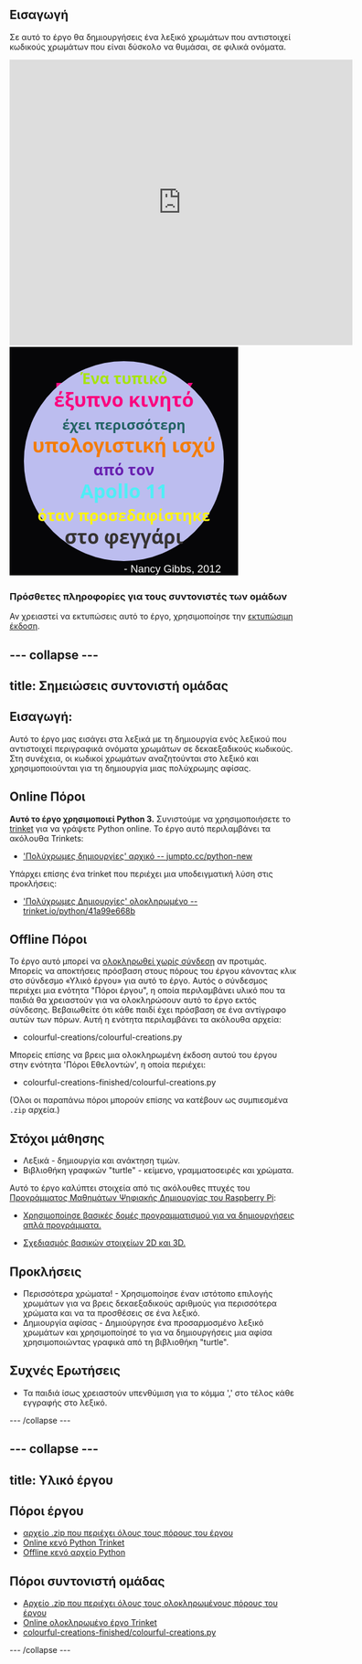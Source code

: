 ## Εισαγωγή

Σε αυτό το έργο θα δημιουργήσεις ένα λεξικό χρωμάτων που αντιστοιχεί κωδικούς χρωμάτων που είναι δύσκολο να θυμάσαι, σε φιλικά ονόματα.

<div class="trinket">
  <iframe src="https://trinket.io/embed/python/97822f48b7?outputOnly=true&start=result" width="600" height="500" frameborder="0" marginwidth="0" marginheight="0" allowfullscreen>
  </iframe>
  <img src="images/colourful-finished.png">
</div>

### Πρόσθετες πληροφορίες για τους συντονιστές των ομάδων

Αν χρειαστεί να εκτυπώσεις αυτό το έργο, χρησιμοποίησε την [εκτυπώσιμη έκδοση](https://projects.raspberrypi.org/en/projects/colourful-creations/print).

## \--- collapse \---

## title: Σημειώσεις συντονιστή ομάδας

## Εισαγωγή:

Αυτό το έργο μας εισάγει στα λεξικά με τη δημιουργία ενός λεξικού που αντιστοιχεί περιγραφικά ονόματα χρωμάτων σε δεκαεξαδικούς κωδικούς. Στη συνέχεια, οι κωδικοί χρωμάτων αναζητούνται στο λεξικό και χρησιμοποιούνται για τη δημιουργία μιας πολύχρωμης αφίσας.

## Online Πόροι

**Αυτό το έργο χρησιμοποιεί Python 3.** Συνιστούμε να χρησιμοποιήσετε το [trinket](https://trinket.io/) για να γράψετε Python online. Το έργο αυτό περιλαμβάνει τα ακόλουθα Trinkets:

* ['Πολύχρωμες δημιουργίες' αρχικό -- jumpto.cc/python-new](http://jumpto.cc/python-new)

Υπάρχει επίσης ένα trinket που περιέχει μια υποδειγματική λύση στις προκλήσεις:

* ['Πολύχρωμες Δημιουργίες' ολοκληρωμένο -- trinket.io/python/41a99e668b](https://trinket.io/python/97822f48b7)

## Offline Πόροι

Το έργο αυτό μπορεί να [ολοκληρωθεί χωρίς σύνδεση](https://www.codeclubprojects.org/en-GB/resources/python-working-offline/) αν προτιμάς. Μπορείς να αποκτήσεις πρόσβαση στους πόρους του έργου κάνοντας κλικ στο σύνδεσμο «Υλικό έργου» για αυτό το έργο. Αυτός ο σύνδεσμος περιέχει μια ενότητα "Πόροι έργου", η οποία περιλαμβάνει υλικό που τα παιδιά θα χρειαστούν για να ολοκληρώσουν αυτό το έργο εκτός σύνδεσης. Βεβαιωθείτε ότι κάθε παιδί έχει πρόσβαση σε ένα αντίγραφο αυτών των πόρων. Αυτή η ενότητα περιλαμβάνει τα ακόλουθα αρχεία:

* colourful-creations/colourful-creations.py

Μπορείς επίσης να βρεις μια ολοκληρωμένη έκδοση αυτού του έργου στην ενότητα 'Πόροι Εθελοντών', η οποία περιέχει:

* colourful-creations-finished/colourful-creations.py

(Όλοι οι παραπάνω πόροι μπορούν επίσης να κατέβουν ως συμπιεσμένα `.zip` αρχεία.)

## Στόχοι μάθησης

* Λεξικά - δημιουργία και ανάκτηση τιμών.
* Βιβλιοθήκη γραφικών "turtle" - κείμενο, γραμματοσειρές και χρώματα.

Αυτό το έργο καλύπτει στοιχεία από τις ακόλουθες πτυχές του [Προγράμματος Μαθημάτων Ψηφιακής Δημιουργίας του Raspberry Pi](http://rpf.io/curriculum):

* [Χρησιμοποίησε βασικές δομές προγραμματισμού για να δημιουργήσεις απλά προγράμματα.](https://www.raspberrypi.org/curriculum/programming/creator)

* [Σχεδιασμός βασικών στοιχείων 2D και 3D.](https://www.raspberrypi.org/curriculum/design/creator)

## Προκλήσεις

* Περισσότερα χρώματα! - Χρησιμοποίησε έναν ιστότοπο επιλογής χρωμάτων για να βρεις δεκαεξαδικούς αριθμούς για περισσότερα χρώματα και να τα προσθέσεις σε ένα λεξικό. 
* Δημιουργία αφίσας - Δημιούργησε ένα προσαρμοσμένο λεξικό χρωμάτων και χρησιμοποίησέ το για να δημιουργήσεις μια αφίσα χρησιμοποιώντας γραφικά από τη βιβλιοθήκη "turtle". 

## Συχνές Ερωτήσεις

* Τα παιδιά ίσως χρειαστούν υπενθύμιση για το κόμμα ',' στο τέλος κάθε εγγραφής στο λεξικό. 

\--- /collapse \---

## \--- collapse \---

## title: Υλικό έργου

## Πόροι έργου

* [αρχείο .zip που περιέχει όλους τους πόρους του έργου](resources/colourful-creations-project-resources.zip)
* [Online κενό Python Trinket](http://jumpto.cc/python-new)
* [Offline κενό αρχείο Python](resources/new-new.py)

## Πόροι συντονιστή ομάδας

* [Αρχείο .zip που περιέχει όλους τους ολοκληρωμένους πόρους του έργου](resources/colourful-creations-volunteer-resources.zip)
* [Online ολοκληρωμένο έργο Trinket](https://trinket.io/python/97822f48b7)
* [colourful-creations-finished/colourful-creations.py](resources/colourful-creations-finished-colourful-creations.py)

\--- /collapse \---